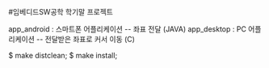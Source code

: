 #임베디드SW공학 학기말 프로젝트

app_android : 스마트폰 어플리케이션 -- 좌표 전달 (JAVA)
app_desktop : PC 어플리케이션 -- 전달받은 좌표로 커서 이동 (C)

  $ make distclean;
  $ make install;
